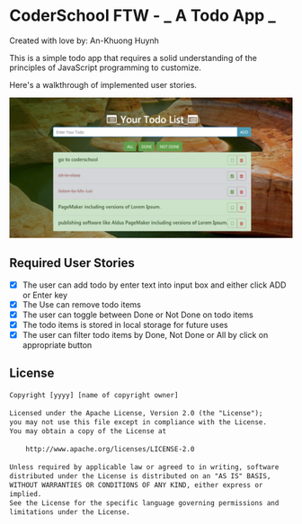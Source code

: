 # CoderSchool FTW - _ A Todo App _

Created with love by: An-Khuong Huynh

This is a simple todo app that requires a solid understanding of the principles of JavaScript programming to customize.

<!-- ## Video Walkthrough -->

Here's a walkthrough of implemented user stories.

![](img/screenShot.png)

<!-- ## Code Reviews -->

<!-- This code was reviewed by @username and @otherusername.

- [Link to PR #X](https://github.com/vanmitG/canvas_game_starter/pull/1) - reviewed by @username.
- [Link to PR #Y](#) - reviewed by @otherusername. -->

## Required User Stories

<!-- - [ ] I have at least three code reviews from others. -->

- [x] The user can add todo by enter text into input box and either click ADD or Enter key
- [x] The Use can remove todo items
- [x] The user can toggle between Done or Not Done on todo items
- [x] The todo items is stored in local storage for future uses
- [x] The user can filter todo items by Done, Not Done or All by click on appropriate button

<!-- ## Optional User Stories



The following **additional** features are implemented:

- [x] List anything else that you can get done to improve the page!

## Time Spent and Lessons Learned

Time spent: **X** hours spent in total.

Describe any challenges encountered while building the app. -->

## License

    Copyright [yyyy] [name of copyright owner]

    Licensed under the Apache License, Version 2.0 (the "License");
    you may not use this file except in compliance with the License.
    You may obtain a copy of the License at

        http://www.apache.org/licenses/LICENSE-2.0

    Unless required by applicable law or agreed to in writing, software
    distributed under the License is distributed on an "AS IS" BASIS,
    WITHOUT WARRANTIES OR CONDITIONS OF ANY KIND, either express or implied.
    See the License for the specific language governing permissions and
    limitations under the License.

